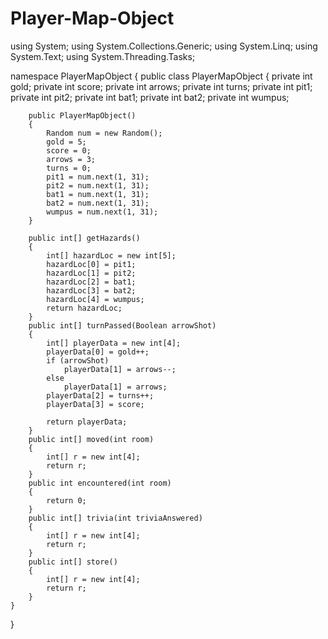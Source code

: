 # Player-Map-Object
using System;
using System.Collections.Generic;
using System.Linq;
using System.Text;
using System.Threading.Tasks;

namespace PlayerMapObject
{
    public class PlayerMapObject
    {
        private int gold;
        private int score;
        private int arrows;
        private int turns;
        private int pit1;
        private int pit2;
        private int bat1;
        private int bat2;
        private int wumpus;
        
        public PlayerMapObject()
        {
            Random num = new Random();
            gold = 5;
            score = 0;
            arrows = 3;
            turns = 0;    
            pit1 = num.next(1, 31);
            pit2 = num.next(1, 31);
            bat1 = num.next(1, 31);
            bat2 = num.next(1, 31);
            wumpus = num.next(1, 31);
        }

        public int[] getHazards()
        {
            int[] hazardLoc = new int[5];
            hazardLoc[0] = pit1;
            hazardLoc[1] = pit2;
            hazardLoc[2] = bat1;
            hazardLoc[3] = bat2;
            hazardLoc[4] = wumpus;
            return hazardLoc;
        }
        public int[] turnPassed(Boolean arrowShot)
        {
            int[] playerData = new int[4];
            playerData[0] = gold++;
            if (arrowShot)
                playerData[1] = arrows--;
            else
                playerData[1] = arrows;
            playerData[2] = turns++;
            playerData[3] = score;

            return playerData;
        }
        public int[] moved(int room)
        {
            int[] r = new int[4];
            return r;
        }
        public int encountered(int room)
        {
            return 0;
        }
        public int[] trivia(int triviaAnswered)
        {
            int[] r = new int[4];
            return r;
        }
        public int[] store()
        {
            int[] r = new int[4];
            return r;
        }
    }
}

